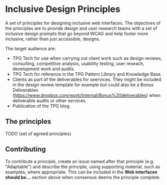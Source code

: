 # Inclusive Design Principles

A set of principles for designing inclusive web interfaces. The objectives of the principles are to provide design and user research teams with a set of inclusive design prompts that go beyond WCAG and help foster more inclusive, rather than just accessible, designs.

The target audience are:
* TPG Tech for use when carrying out client work such as design reviews, consulting, competitive analysis, usability testing, user reseach, development work and audits.
* TPG Tech for reference in the TPG Pattern Library and Knowledge Base.
* Clients as part of the deliverables for seervices. They might be included in the design review template for example but could also be a Bonus Deliverables (https://www.dropbox.com/work/Internal/Bonus%20deliverables) when deliverable audits or other services. 
* Publication of the TPG blog.

## The principles

TODO (set of agreed principles)

## Contributing

To contribute a principle, create an issue named after that principle (e.g. "Adaptable") and describe the principle, using supporting material, such as examples, where appropriate. This can be included in the **Web interfaces should be...** section above when consensus deems the principle complete.
